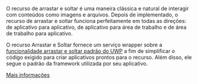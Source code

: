 ﻿O recurso de arrastar e soltar é uma maneira clássica e natural de interagir com conteúdos como imagens e arquivos. Depois de implementado, o recurso de arrastar e soltar funciona perfeitamente em todas as direções: de aplicativo para aplicativo, de aplicativo para área de trabalho e de área de trabalho para aplicativo.

O recurso Arrastar e Soltar fornece um serviço wrapper sobre a [funcionalidade arrastar e soltar padrão do UWP](https://docs.microsoft.com/windows/uwp/design/input/drag-and-drop) a fim de simplificar o código exigido para criar aplicativos prontos para o recurso. Além disso, ele segue o padrão da framework utilizada por seu aplicativo.

[Mais informações](https://github.com/Microsoft/WindowsTemplateStudio/blob/dev/docs/features/drag-and-drop.md)

